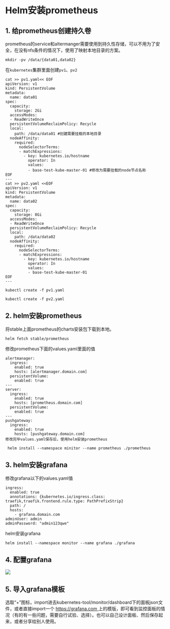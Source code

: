 # Helm安装prometheus

## 1. 给prometheus创建持久卷

prometheus的service和altermanger需要使用到持久性存储，可以不用为了安全，在没有nfs条件的情况下，使用了映射本地目录的方案。

```text
mkdir -pv /data/{data01,data02}
```

在`kubernetes`集群里面创建`pv1`、`pv2`

```text
cat >> pv1.yaml<< EOF
apiVersion: v1
kind: PersistentVolume
metadata:
  name: data01
spec:
  capacity:
    storage: 2Gi
  accessModes:
  - ReadWriteOnce
  persistentVolumeReclaimPolicy: Recycle
  local:
    path: /data/data01 #创建需要挂载的本地目录
  nodeAffinity:
    required:
      nodeSelectorTerms:
      - matchExpressions:
        - key: kubernetes.io/hostname
          operator: In
          values:
          - base-test-kube-master-01 #修改为需要挂载的node节点名称
EOF
---
cat >> pv2.yaml <<EOF
apiVersion: v1
kind: PersistentVolume
metadata:
  name: data02
spec:
  capacity:
    storage: 8Gi
  accessModes:
  - ReadWriteOnce
  persistentVolumeReclaimPolicy: Recycle
  local:
    path: /data/data02
  nodeAffinity:
    required:
      nodeSelectorTerms:
      - matchExpressions:
        - key: kubernetes.io/hostname
          operator: In
          values:
          - base-test-kube-master-01
EOF
---

kubectl create -f pv1.yaml

kubectl create -f pv2.yaml
```

## 2. helm安装prometheus

将stable上面prometheus的charts安装包下载到本地。

```text
helm fetch stable/prometheus
```

修改prometheus下面的values.yaml里面的值

```text
alertmanager:
  ingress:
    enabled: true
    hosts: [alertmanager.domain.com]
  persistentVolume:
    enabled: true
---  
server:
  ingress:
    enabled: true
    hosts: [prometheus.domain.com]
  persistentVolume:
    enabled: true
---
pushgateway:
  ingress:
    enabled: true
    hosts: [pushgateway.domain.com]
修改完毕values.yaml保存后，使用helm安装prometheus
```

```text
 helm install --namespace minitor --name prometheus ./prometheus
```

## 3. helm安装grafana

修改grafana以下的values.yaml值

```text
ingress:
  enabled: true
  annotations: {kubernetes.io/ingress.class: traefik,traefik.frontend.rule.type: PathPrefixStrip}
  path: /
  hosts:
    - grafana.domain.com
adminUser: admin
adminPassword: "admin123qwe"
```

helm安装grafana

```text
helm install --namespace monitor --name grafana ./grafana
```

## 4.  配置grafana

![](https://note.youdao.com/yws/api/personal/file/WEBcd8f97199ac34653264a0a49d118d477?method=download&shareKey=0bccc95afb4915c076838e53b774c9b2)

## 5. 导入grafana模板

选取“+”图标，import进去kubernetes-tool/monitor/dashboard下的面板json文件，或者直接import一个 [https://grafana.com ](https://grafana.com上的模版，即可看到监控面板的情况（有的有一些问题，需要自行试验、选择）。也可以自己设计面板、然后保存起来，或者分享给别人使用。)上的模版，即可看到监控面板的情况（有的有一些问题，需要自行试验、选择）。也可以自己设计面板、然后保存起来，或者分享给别人使用。

